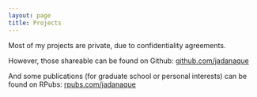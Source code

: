 ```yaml
---
layout: page
title: Projects
---
```


Most of my projects are private, due to confidentiality agreements.

However, those shareable can be found on Github: [github.com/jadanaque](https://github.com/jadanaque)

And some publications (for graduate school or personal interests) can be found on RPubs: [rpubs.com/jadanaque](https://rpubs.com/jadanaque)
